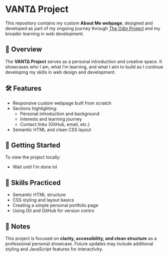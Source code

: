 # VANT∆ Project

This repository contains my custom **About Me webpage**, designed and developed as part of my ongoing journey through [The Odin Project](https://www.theodinproject.com) and my broader learning in web development.

## 📖 Overview
The **VANT∆ Project** serves as a personal introduction and creative space. It showcases who I am, what I’m learning, and what I aim to build as I continue developing my skills in web design and development.

## 🛠️ Features
- Responsive custom webpage built from scratch
- Sections highlighting:
  - Personal introduction and background
  - Interests and learning journey
  - Contact links (GitHub, email, etc.)
- Semantic HTML and clean CSS layout

## 🚀 Getting Started
To view the project locally:
- Wait until I'm done lol

## 🎯 Skills Practiced
- Semantic HTML structure
- CSS styling and layout basics
- Creating a simple personal portfolio page
- Using Git and GitHub for version contro

## 📝 Notes
This project is focused on **clarity, accessibility, and clean structure** as a professional personal showcase. Future updates may include additional styling and JavaScript features for interactivity.

